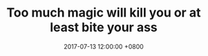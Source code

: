 ---
layout: post
title:  "Too much magic will kill you or at least bite your ass"
date:   2017-07-13 12:00:00 +0800
categories: [coding, laravel, php]
redirect_to: "https://softonsofa.com/too-much-magic-will-kill-you-or-at-least-bite-your-ass/"
---